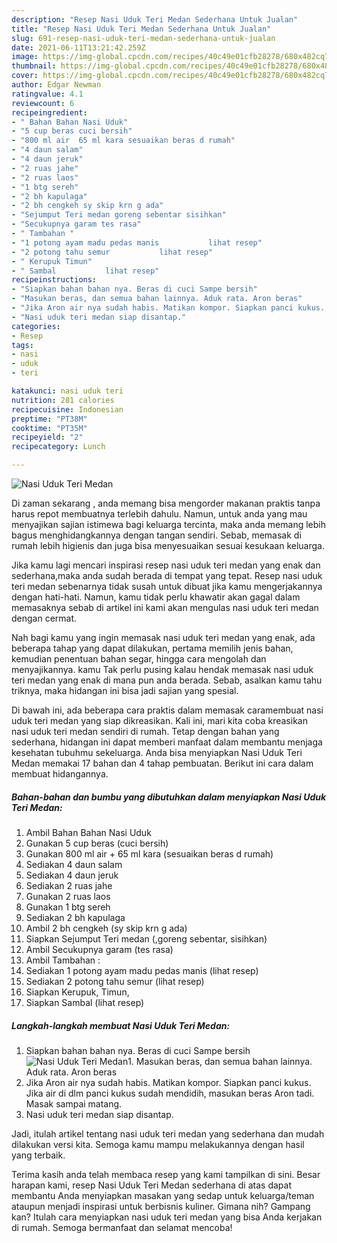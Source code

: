 ```yaml
---
description: "Resep Nasi Uduk Teri Medan Sederhana Untuk Jualan"
title: "Resep Nasi Uduk Teri Medan Sederhana Untuk Jualan"
slug: 691-resep-nasi-uduk-teri-medan-sederhana-untuk-jualan
date: 2021-06-11T13:21:42.259Z
image: https://img-global.cpcdn.com/recipes/40c49e01cfb28278/680x482cq70/nasi-uduk-teri-medan-foto-resep-utama.jpg
thumbnail: https://img-global.cpcdn.com/recipes/40c49e01cfb28278/680x482cq70/nasi-uduk-teri-medan-foto-resep-utama.jpg
cover: https://img-global.cpcdn.com/recipes/40c49e01cfb28278/680x482cq70/nasi-uduk-teri-medan-foto-resep-utama.jpg
author: Edgar Newman
ratingvalue: 4.1
reviewcount: 6
recipeingredient:
- " Bahan Bahan Nasi Uduk"
- "5 cup beras cuci bersih"
- "800 ml air  65 ml kara sesuaikan beras d rumah"
- "4 daun salam"
- "4 daun jeruk"
- "2 ruas jahe"
- "2 ruas laos"
- "1 btg sereh"
- "2 bh kapulaga"
- "2 bh cengkeh sy skip krn g ada"
- "Sejumput Teri medan goreng sebentar sisihkan"
- "Secukupnya garam tes rasa"
- " Tambahan "
- "1 potong ayam madu pedas manis           lihat resep"
- "2 potong tahu semur           lihat resep"
- " Kerupuk Timun"
- " Sambal           lihat resep"
recipeinstructions:
- "Siapkan bahan bahan nya. Beras di cuci Sampe bersih"
- "Masukan beras, dan semua bahan lainnya. Aduk rata. Aron beras"
- "Jika Aron air nya sudah habis. Matikan kompor. Siapkan panci kukus. Jika air di dlm panci kukus sudah mendidih, masukan beras Aron tadi. Masak sampai matang."
- "Nasi uduk teri medan siap disantap."
categories:
- Resep
tags:
- nasi
- uduk
- teri

katakunci: nasi uduk teri 
nutrition: 281 calories
recipecuisine: Indonesian
preptime: "PT38M"
cooktime: "PT35M"
recipeyield: "2"
recipecategory: Lunch

---
```



![Nasi Uduk Teri Medan](https://img-global.cpcdn.com/recipes/40c49e01cfb28278/680x482cq70/nasi-uduk-teri-medan-foto-resep-utama.jpg)

Di zaman  sekarang , anda memang bisa mengorder makanan praktis tanpa harus repot membuatnya terlebih dahulu. Namun, untuk anda yang mau menyajikan sajian istimewa bagi keluarga tercinta, maka anda memang lebih bagus menghidangkannya dengan tangan sendiri. Sebab, memasak di rumah lebih higienis dan juga bisa menyesuaikan sesuai kesukaan keluarga.

Jika kamu lagi mencari inspirasi resep nasi uduk teri medan yang enak dan sederhana,maka anda sudah berada di tempat yang tepat. Resep nasi uduk teri medan  sebenarnya tidak susah untuk dibuat jika kamu mengerjakannya dengan hati-hati. Namun, kamu tidak perlu khawatir akan gagal dalam memasaknya 
sebab di artikel ini kami akan mengulas nasi uduk teri medan dengan cermat.  



Nah bagi kamu yang ingin memasak nasi uduk teri medan yang enak, ada beberapa tahap yang dapat dilakukan, pertama memilih jenis bahan, kemudian penentuan bahan segar, hingga cara mengolah dan menyajikannya. kamu Tak perlu pusing kalau hendak memasak nasi uduk teri medan yang enak di mana pun anda berada. Sebab, asalkan kamu  tahu triknya, maka hidangan ini bisa jadi sajian yang spesial.

Di bawah ini, ada beberapa cara praktis  dalam memasak caramembuat nasi uduk teri medan yang siap dikreasikan. Kali ini, mari kita coba kreasikan nasi uduk teri medan sendiri di rumah. Tetap dengan bahan yang sederhana, hidangan ini dapat memberi manfaat dalam membantu menjaga kesehatan tubuhmu sekeluarga. Anda bisa menyiapkan Nasi Uduk Teri Medan memakai 17 bahan dan 4 tahap pembuatan. Berikut ini cara dalam membuat hidangannya.

<!--inarticleads1-->

##### Bahan-bahan dan bumbu yang dibutuhkan dalam menyiapkan Nasi Uduk Teri Medan:

1. Ambil  Bahan Bahan Nasi Uduk
1. Gunakan 5 cup beras (cuci bersih)
1. Gunakan 800 ml air + 65 ml kara (sesuaikan beras d rumah)
1. Sediakan 4 daun salam
1. Sediakan 4 daun jeruk
1. Sediakan 2 ruas jahe
1. Gunakan 2 ruas laos
1. Gunakan 1 btg sereh
1. Sediakan 2 bh kapulaga
1. Ambil 2 bh cengkeh (sy skip krn g ada)
1. Siapkan Sejumput Teri medan (,goreng sebentar, sisihkan)
1. Ambil Secukupnya garam (tes rasa)
1. Ambil  Tambahan :
1. Sediakan 1 potong ayam madu pedas manis           (lihat resep)
1. Sediakan 2 potong tahu semur           (lihat resep)
1. Siapkan  Kerupuk, Timun,
1. Siapkan  Sambal           (lihat resep)




<!--inarticleads2-->

##### Langkah-langkah membuat Nasi Uduk Teri Medan:

1. Siapkan bahan bahan nya. Beras di cuci Sampe bersih
<img src="https://img-global.cpcdn.com/steps/426a220a7feea5cb/160x128cq70/nasi-uduk-teri-medan-langkah-memasak-1-foto.jpg" alt="Nasi Uduk Teri Medan">1. Masukan beras, dan semua bahan lainnya. Aduk rata. Aron beras
1. Jika Aron air nya sudah habis. Matikan kompor. Siapkan panci kukus. Jika air di dlm panci kukus sudah mendidih, masukan beras Aron tadi. Masak sampai matang.
1. Nasi uduk teri medan siap disantap.




Jadi, itulah artikel tentang  nasi uduk teri medan  yang sederhana dan mudah dilakukan versi kita. Semoga kamu mampu melakukannya dengan hasil yang terbaik. 

Terima kasih anda telah membaca resep yang kami tampilkan di sini. Besar harapan kami, resep  Nasi Uduk Teri Medan sederhana di atas dapat membantu Anda menyiapkan masakan yang sedap untuk keluarga/teman ataupun menjadi inspirasi untuk berbisnis kuliner. Gimana nih? Gampang kan? Itulah cara menyiapkan nasi uduk teri medan yang bisa Anda kerjakan di rumah. Semoga bermanfaat dan selamat mencoba!

